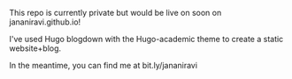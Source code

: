 This repo is currently private but would be live on soon on jananiravi.github.io!

I've used Hugo blogdown with the Hugo-academic theme to create a static website+blog.

In the meantime, you can find me at bit.ly/jananiravi
